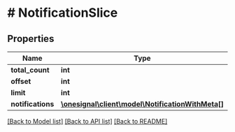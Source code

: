# # NotificationSlice

## Properties

Name | Type | Description | Notes
------------ | ------------- | ------------- | -------------
**total_count** | **int** |  | [optional]
**offset** | **int** |  | [optional]
**limit** | **int** |  | [optional]
**notifications** | [**\onesignal\client\model\NotificationWithMeta[]**](NotificationWithMeta.md) |  | [optional]

[[Back to Model list]](../../README.md#models) [[Back to API list]](../../README.md#endpoints) [[Back to README]](../../README.md)
